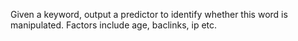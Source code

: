 Given a keyword, output a predictor to identify whether this word is manipulated.
Factors include age, baclinks, ip etc.